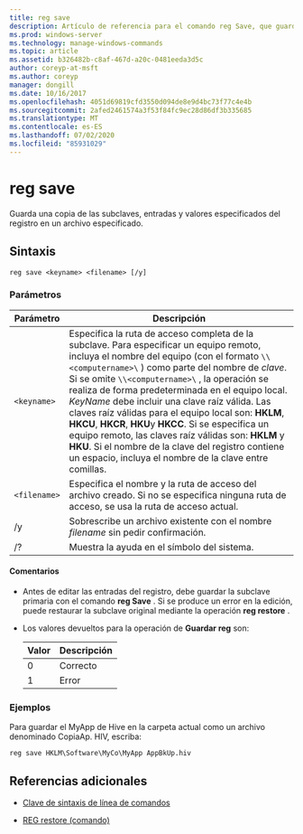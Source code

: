 ```yaml
---
title: reg save
description: Artículo de referencia para el comando reg Save, que guarda una copia de las subclaves, entradas y valores especificados del registro en un archivo especificado.
ms.prod: windows-server
ms.technology: manage-windows-commands
ms.topic: article
ms.assetid: b326482b-c8af-467d-a20c-0481eeda3d5c
author: coreyp-at-msft
ms.author: coreyp
manager: dongill
ms.date: 10/16/2017
ms.openlocfilehash: 4051d69819cfd3550d094de8e9d4bc73f77c4e4b
ms.sourcegitcommit: 2afed2461574a3f53f84fc9ec28d86df3b335685
ms.translationtype: MT
ms.contentlocale: es-ES
ms.lasthandoff: 07/02/2020
ms.locfileid: "85931029"
---
```

# <a name="reg-save"></a>reg save

Guarda una copia de las subclaves, entradas y valores especificados del registro en un archivo especificado.

## <a name="syntax"></a>Sintaxis

```
reg save <keyname> <filename> [/y]
```

### <a name="parameters"></a>Parámetros

| Parámetro | Descripción |
|--|--|
| `<keyname>` | Especifica la ruta de acceso completa de la subclave. Para especificar un equipo remoto, incluya el nombre del equipo (con el formato `\\<computername>\` ) como parte del nombre de *clave*. Si se omite `\\<computername>\` , la operación se realiza de forma predeterminada en el equipo local. *KeyName* debe incluir una clave raíz válida. Las claves raíz válidas para el equipo local son: **HKLM**, **HKCU**, **HKCR**, **HKU**y **HKCC**. Si se especifica un equipo remoto, las claves raíz válidas son: **HKLM** y **HKU**. Si el nombre de la clave del registro contiene un espacio, incluya el nombre de la clave entre comillas. |
| `<filename>` | Especifica el nombre y la ruta de acceso del archivo creado. Si no se especifica ninguna ruta de acceso, se usa la ruta de acceso actual. |
| /y | Sobrescribe un archivo existente con el nombre *filename* sin pedir confirmación. |
| /? | Muestra la ayuda en el símbolo del sistema. |

#### <a name="remarks"></a>Comentarios

- Antes de editar las entradas del registro, debe guardar la subclave primaria con el comando **reg Save** . Si se produce un error en la edición, puede restaurar la subclave original mediante la operación **reg restore** .

- Los valores devueltos para la operación de **Guardar reg** son:

    | Valor | Descripción |
    |--|--|
    | 0 | Correcto |
    | 1 | Error |

### <a name="examples"></a>Ejemplos

Para guardar el MyApp de Hive en la carpeta actual como un archivo denominado CopiaAp. HIV, escriba:

```
reg save HKLM\Software\MyCo\MyApp AppBkUp.hiv
```

## <a name="additional-references"></a>Referencias adicionales

- [Clave de sintaxis de línea de comandos](command-line-syntax-key.md)

- [REG restore (comando)](reg-restore.md)